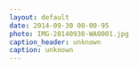 ```yaml
---
layout: default
date: 2014-09-30 00-00-95
photo: IMG-20140930-WA0001.jpg
caption_header: unknown
caption: unknown
---
```

